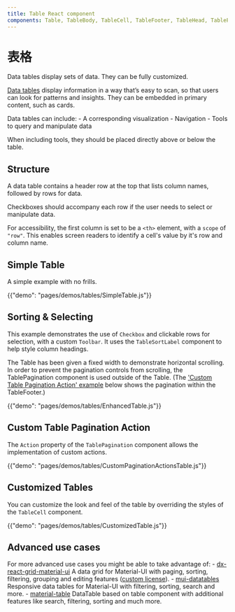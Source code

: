 ```yaml
---
title: Table React component
components: Table, TableBody, TableCell, TableFooter, TableHead, TablePagination, TableRow, TableSortLabel
---
```

# 表格

<p class="description">Data tables display sets of data. They can be fully customized.</p>

[Data tables](https://material.io/design/components/data-tables.html) display information in a way that’s easy to scan, so that users can look for patterns and insights. They can be embedded in primary content, such as cards.

Data tables can include: - A corresponding visualization - Navigation - Tools to query and manipulate data

When including tools, they should be placed directly above or below the table.

## Structure

A data table contains a header row at the top that lists column names, followed by rows for data.

Checkboxes should accompany each row if the user needs to select or manipulate data.

For accessibility, the first column is set to be a `<th>` element, with a `scope` of `"row"`. This enables screen readers to identify a cell's value by it's row and column name.

## Simple Table

A simple example with no frills.

{{"demo": "pages/demos/tables/SimpleTable.js"}}

## Sorting & Selecting

This example demonstrates the use of `Checkbox` and clickable rows for selection, with a custom `Toolbar`. It uses the `TableSortLabel` component to help style column headings.

The Table has been given a fixed width to demonstrate horizontal scrolling. In order to prevent the pagination controls from scrolling, the TablePagination component is used outside of the Table. (The ['Custom Table Pagination Action' example](#custom-table-pagination-action) below shows the pagination within the TableFooter.)

{{"demo": "pages/demos/tables/EnhancedTable.js"}}

## Custom Table Pagination Action

The `Action` property of the `TablePagination` component allows the implementation of custom actions.

{{"demo": "pages/demos/tables/CustomPaginationActionsTable.js"}}

## Customized Tables

You can customize the look and feel of the table by overriding the styles of the `TableCell` component.

{{"demo": "pages/demos/tables/CustomizedTable.js"}}

## Advanced use cases

For more advanced use cases you might be able to take advantage of: - [dx-react-grid-material-ui](https://devexpress.github.io/devextreme-reactive/react/grid/) A data grid for Material-UI with paging, sorting, filtering, grouping and editing features ([custom license](https://js.devexpress.com/licensing/)). - [mui-datatables](https://github.com/gregnb/mui-datatables) Responsive data tables for Material-UI with filtering, sorting, search and more. - [material-table](https://github.com/mbrn/material-table) DataTable based on table component with additional features like search, filtering, sorting and much more.